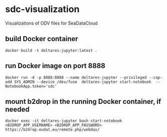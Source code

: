 # sdc-visualization
Visualizations of ODV files for SeaDataCloud

## build Docker container
`docker build -t deltares-jupyter:latest .`

## run Docker image on port 8888
`docker run -d -p 8888:8888 --name deltares-jupyter --privileged --cap-add SYS_ADMIN --device /dev/fuse  deltares-jupyter start-notebook  --NotebookApp.token='sdc'`

## mount b2drop in the running Docker container, if needed
`docker exec -it deltares-jupyter bash start-notebook <B2DROP_APP_USERNAME> <B2DROP_APP_PASSWORD> https://b2drop.eudat.eu/remote.php/webdav/`
